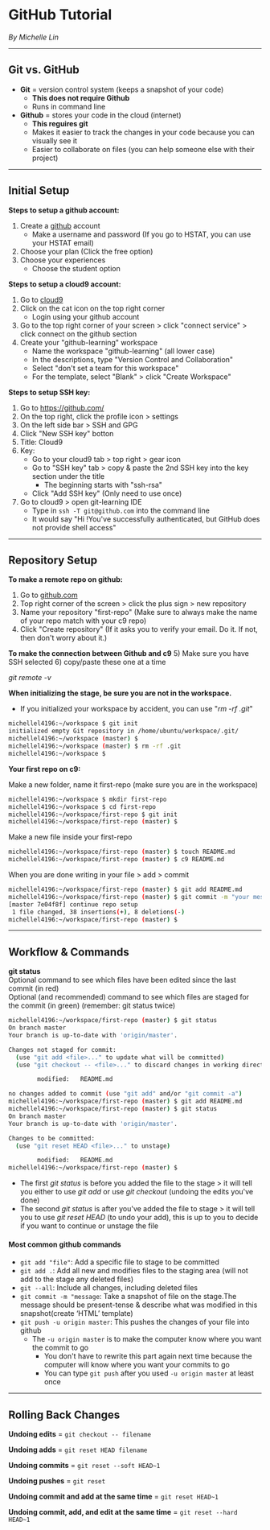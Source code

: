 # GitHub Tutorial

_By Michelle Lin_

---
## Git vs. GitHub

* **Git** = version control system (keeps a snapshot of your code)
  * **This does not require Github**
  * Runs in command line
* **Github** = stores your code in the cloud (internet)
  * **This reguires git**
  * Makes it easier to track the changes in your code because you can visually see it
  * Easier to collaborate on files (you can help someone else with their project)
---
## Initial Setup

**Steps to setup a github account:**

1) Create a [github](https://github.com/) account
   * Make a username and password (If you go to HSTAT, you can use your HSTAT email)
2) Choose your plan (Click the free option)
3) Choose your experiences 
   * Choose the student option
  
**Steps to setup a cloud9 account:**

1) Go to [cloud9](https://c9.io/login)
2) Click on the cat icon on the top right corner 
    * Login using your github account
3) Go to the top right corner of your screen > click "connect service" > click connect on the github section
4) Create your "github-learning" workspace
   * Name the workspace "github-learning" (all lower case)
   * In the descriptions, type "Version Control and Collaboration"
   * Select "don't set a team for this workspace"
   * For the template, select "Blank" > click "Create Workspace"

**Steps to setup SSH key:**

1) Go to https://github.com/ 
2) On the top right, click the profile icon > settings
3) On the left side bar > SSH and GPG
4) Click "New SSH key" botton
5) Title: Cloud9
6) Key: 
   * Go to your cloud9 tab > top right > gear icon 
   * Go to "SSH key" tab > copy & paste the 2nd SSH key into the key section under the title 
     * The beginning starts with "ssh-rsa"
   * Click "Add SSH key" (Only need to use once)
7) Go to cloud9 > open git-learning IDE
   * Type in `ssh -T git@github.com` into the command line
   * It would say "Hi <your username>!You've successfully authenticated, but GitHub does not provide shell access"

---
## Repository Setup

**To make a remote repo on github:**

1) Go to [github.com](https://github.com/)
2) Top right corner of the screen > click the plus sign > new repository
3) Name your repository "first-repo" (Make sure to always make the name of your repo match with your c9 repo)
4) Click "Create repository"
(If it asks you to verify your email. Do it. If not, then don't worry about it.)

**To make the connection between Github and c9**
5) Make sure you have SSH selected
6) copy/paste these one at a time

_git remote -v_


**When initializing the stage, be sure you are not in the workspace.**
  * If you initialized your workspace by accident, you can use "_rm -rf .git_"
```bash
michellel4196:~/workspace $ git init 
initialized empty Git repository in /home/ubuntu/workspace/.git/
michellel4196:~/workspace (master) $ 
michellel4196:~/workspace (master) $ rm -rf .git 
michellel4196:~/workspace $ 
```
**Your first repo on c9:**

Make a new folder, name it first-repo (make sure you are in the workspace)
```bash
michellel4196:~/workspace $ mkdir first-repo
michellel4196:~/workspace $ cd first-repo
michellel4196:~/workspace/first-repo $ git init
michellel4196:~/workspace/first-repo (master) $
```
Make a new file inside your first-repo
```bash
michellel4196:~/workspace/first-repo (master) $ touch README.md
michellel4196:~/workspace/first-repo (master) $ c9 README.md
```
When you are done writing in your file > add > commit 
```bash
michellel4196:~/workspace/first-repo (master) $ git add README.md
michellel4196:~/workspace/first-repo (master) $ git commit -m "your message"
[master 7e04f8f] continue repo setup
 1 file changed, 38 insertions(+), 8 deletions(-)
michellel4196:~/workspace/first-repo (master) $ 
```

---
## Workflow & Commands

**git status**  
Optional command to see which files have been edited since the last commit (in red)  
Optional (and recommended) command to see which files are staged for the commit (in green) (remember: git status twice)
```bash
michellel4196:~/workspace/first-repo (master) $ git status
On branch master
Your branch is up-to-date with 'origin/master'.

Changes not staged for commit:
  (use "git add <file>..." to update what will be committed)
  (use "git checkout -- <file>..." to discard changes in working directory)

        modified:   README.md

no changes added to commit (use "git add" and/or "git commit -a")
michellel4196:~/workspace/first-repo (master) $ git add README.md
michellel4196:~/workspace/first-repo (master) $ git status
On branch master
Your branch is up-to-date with 'origin/master'.

Changes to be committed:
  (use "git reset HEAD <file>..." to unstage)

        modified:   README.md
michellel4196:~/workspace/first-repo (master) $ 
```
* The first _git status_ is before you added the file to the stage > it will tell you either to use _git add_ or use _git checkout_ (undoing the edits you've done)
* The second _git status_ is after you've added the file to stage > it will tell you to use _git reset HEAD_ (to undo your add), this is up to you to decide if you want to continue or unstage the file

#### Most common github commands

* `git add "file"`: Add a specific file to stage to be committed 
* `git add .`: Add all new and modifies files to the staging area (will not add to the stage any deleted files)
* `git --all`: Include all changes, including deleted files
* `git commit -m "message`: Take a snapshot of file on the stage.The message should be present-tense & describe what was modified in this snapshot(create ‘HTML’ template)
* `git push -u origin master`: This pushes the changes of your file into github
  * The `-u origin master` is to make the computer know where you want the commit to go
    * You don't have to rewrite this part again next time because the computer will know where you want your commits to go
    * You can type `git push` after you used `-u origin master` at least once

---
## Rolling Back Changes

**Undoing edits** = `git checkout -- filename`

**Undoing adds** = `git reset HEAD filename`

**Undoing commits** = `git reset --soft HEAD~1`

**Undoing pushes** = `git reset`

**Undoing commit and add at the same time** = `git reset HEAD~1`

**Undoing commit, add, and edit at the same time** = `git reset --hard HEAD~1`